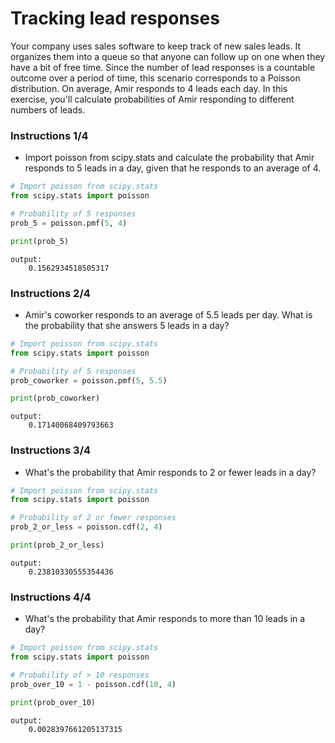 # Tracking lead responses
Your company uses sales software to keep track of new sales leads. It organizes them into a queue so that anyone can follow up on one when they have a bit of free time. Since the number of lead responses is a countable outcome over a period of time, this scenario corresponds to a Poisson distribution. On average, Amir responds to 4 leads each day. In this exercise, you'll calculate probabilities of Amir responding to different numbers of leads.

### Instructions 1/4

* Import poisson from scipy.stats and calculate the probability that Amir responds to 5 leads in a day, given that he responds to an average of 4.

``` python
# Import poisson from scipy.stats
from scipy.stats import poisson

# Probability of 5 responses
prob_5 = poisson.pmf(5, 4)

print(prob_5)

```

``` output
output:
    0.1562934518505317

```

### Instructions 2/4

* Amir's coworker responds to an average of 5.5 leads per day. What is the probability that she answers 5 leads in a day?

``` python
# Import poisson from scipy.stats
from scipy.stats import poisson

# Probability of 5 responses
prob_coworker = poisson.pmf(5, 5.5)

print(prob_coworker)

```

``` output
output:
    0.17140068409793663

```

### Instructions 3/4

* What's the probability that Amir responds to 2 or fewer leads in a day?

``` python
# Import poisson from scipy.stats
from scipy.stats import poisson

# Probability of 2 or fewer responses
prob_2_or_less = poisson.cdf(2, 4)

print(prob_2_or_less)

```

``` output
output:
    0.23810330555354436

```

### Instructions 4/4

* What's the probability that Amir responds to more than 10 leads in a day?

``` python
# Import poisson from scipy.stats
from scipy.stats import poisson

# Probability of > 10 responses
prob_over_10 = 1 - poisson.cdf(10, 4)

print(prob_over_10)

```

``` output
output:
    0.0028397661205137315

```